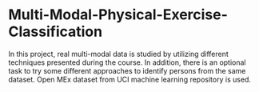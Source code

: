 # Multi-Modal-Physical-Exercise-Classification
In this project, real multi-modal data is studied by utilizing different techniques presented during the course. In addition, there is an optional task to try some different approaches to identify persons from the same dataset. Open MEx dataset from UCI machine learning repository is used. 
